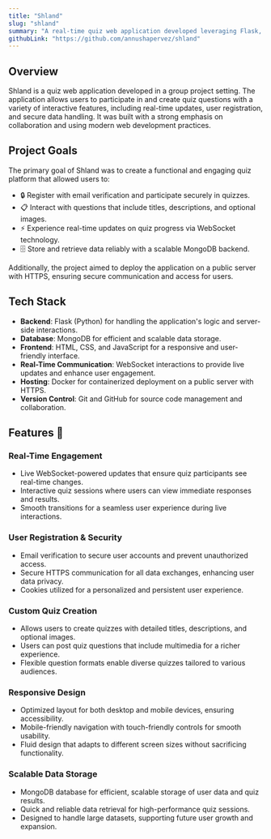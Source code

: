 ```yaml
---
title: "Shland"
slug: "shland"
summary: "A real-time quiz web application developed leveraging Flask, Docker, and MongoDB for a scalable and engaging quiz experience."
githubLink: "https://github.com/annushapervez/shland"
---
```


## Overview
Shland is a quiz web application developed in a group project setting. The application allows users to participate in and create quiz questions with a variety of interactive features, including real-time updates, user registration, and secure data handling. It was built with a strong emphasis on collaboration and using modern web development practices.

## Project Goals
The primary goal of Shland was to create a functional and engaging quiz platform that allowed users to:
- 🔒 Register with email verification and participate securely in quizzes.
- 📋 Interact with questions that include titles, descriptions, and optional images.
- ⚡ Experience real-time updates on quiz progress via WebSocket technology.
- 🗄️ Store and retrieve data reliably with a scalable MongoDB backend.
  
Additionally, the project aimed to deploy the application on a public server with HTTPS, ensuring secure communication and access for users.

## Tech Stack
- **Backend**: Flask (Python) for handling the application's logic and server-side interactions.
- **Database**: MongoDB for efficient and scalable data storage.
- **Frontend**: HTML, CSS, and JavaScript for a responsive and user-friendly interface.
- **Real-Time Communication**: WebSocket interactions to provide live updates and enhance user engagement.
- **Hosting**: Docker for containerized deployment on a public server with HTTPS.
- **Version Control**: Git and GitHub for source code management and collaboration.

## Features 🌟

### Real-Time Engagement
- Live WebSocket-powered updates that ensure quiz participants see real-time changes.
- Interactive quiz sessions where users can view immediate responses and results.
- Smooth transitions for a seamless user experience during live interactions.

### User Registration & Security
- Email verification to secure user accounts and prevent unauthorized access.
- Secure HTTPS communication for all data exchanges, enhancing user data privacy.
- Cookies utilized for a personalized and persistent user experience.

### Custom Quiz Creation
- Allows users to create quizzes with detailed titles, descriptions, and optional images.
- Users can post quiz questions that include multimedia for a richer experience.
- Flexible question formats enable diverse quizzes tailored to various audiences.

### Responsive Design
- Optimized layout for both desktop and mobile devices, ensuring accessibility.
- Mobile-friendly navigation with touch-friendly controls for smooth usability.
- Fluid design that adapts to different screen sizes without sacrificing functionality.

### Scalable Data Storage
- MongoDB database for efficient, scalable storage of user data and quiz results.
- Quick and reliable data retrieval for high-performance quiz sessions.
- Designed to handle large datasets, supporting future user growth and expansion.
